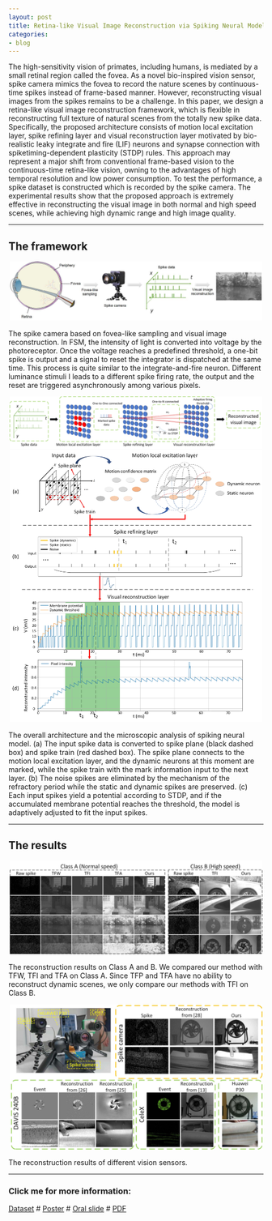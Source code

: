 ```yaml
---
layout: post
title: Retina-like Visual Image Reconstruction via Spiking Neural Model
categories:
- blog
---
```


The high-sensitivity vision of primates, including humans, is mediated by a small retinal region called the fovea. As a novel bio-inspired vision sensor, spike camera mimics the
fovea to record the nature scenes by continuous-time spikes instead of frame-based manner. However, reconstructing visual images from the spikes remains to be a challenge. In this paper, we design a retina-like visual image reconstruction framework, which is flexible in reconstructing full texture of natural scenes from the totally new spike data. Specifically, the proposed architecture consists of motion local excitation layer, spike refining layer and visual reconstruction layer motivated by bio-realistic leaky integrate and fire (LIF) neurons and synapse connection with spiketiming-dependent plasticity (STDP) rules. This approach may represent a major shift from conventional frame-based vision to the continuous-time retina-like vision, owning to the advantages of high temporal resolution and low power consumption. To test the performance, a spike dataset is constructed which is recorded by the spike camera. The experimental results show that the proposed approach is extremely effective in reconstructing the visual image in both normal and high speed scenes, while achieving high dynamic range and high image quality.

---


## The framework

<div align=center><img src="https://raw.githubusercontent.com/Crazyspike/crazyspike.github.io/master/img/CVPR-2783.jpg" width="500" alt="fig1"/></div>

<p align="left">The spike camera based on fovea-like sampling and visual image reconstruction. In FSM, the intensity of light is converted into voltage by the photoreceptor. Once the voltage reaches a predefined threshold, a one-bit spike is output and a signal to reset the integrator is dispatched at the same time. This process is quite similar to the integrate-and-fire neuron. Different luminance stimuli I leads to a different spike firing rate, the output and the reset are triggered asynchronously among various pixels.</p>

<div align=center><img src="https://raw.githubusercontent.com/Crazyspike/crazyspike.github.io/master/img/CVPR-27831.jpg" width="500" alt="fig2"/></div>

<div align=center><img src="https://raw.githubusercontent.com/Crazyspike/crazyspike.github.io/master/img/CVPR-27832.jpg" width="500" alt="fig3"/></div>

<p align="left">The overall architecture and the microscopic analysis of spiking neural model. (a) The input spike data is converted to spike plane (black dashed box) and spike train (red dashed box). The spike plane connects to the motion local excitation layer, and the dynamic neurons at this moment are marked, while the spike train with the mark information input to the next layer. (b) The noise spikes are eliminated by the mechanism of the refractory period while the static and dynamic spikes are preserved. (c) Each input spikes yield a potential according to STDP, and if the accumulated membrane potential reaches the threshold, the model is adaptively adjusted to fit the input spikes.</p>

---

## The results

<div align=center><img src="https://raw.githubusercontent.com/Crazyspike/crazyspike.github.io/master/img/CVPR-27833.jpg" width="500" alt="fig4"/></div>

<p align="left">The reconstruction results on Class A and B. We compared our method with TFW, TFI and TFA on Class A. Since TFP and TFA have no ability to reconstruct dynamic scenes, we only compare our methods with TFI on Class B.</p>

<p align=center><img src="https://raw.githubusercontent.com/Crazyspike/crazyspike.github.io/master/img/CVPR-27835.jpg" width="500" alt="fig5"/></p>
  
<p align="left">The reconstruction results of different vision sensors.</p>

---

### Click me for more information: 

[Dataset](https://www.pkuml.org/resources/pku-spike-recon-dataset.html) # [Poster](https://raw.githubusercontent.com/Crazyspike/crazyspike.github.io/master/img/poster-2783.pdf) # [Oral slide](https://www.slideshare.net/secret/mZdvclfFoD4IVh) # [PDF](https://openaccess.thecvf.com/content_CVPR_2020/papers/Zhu_Retina-Like_Visual_Image_Reconstruction_via_Spiking_Neural_Model_CVPR_2020_paper.pdf)
